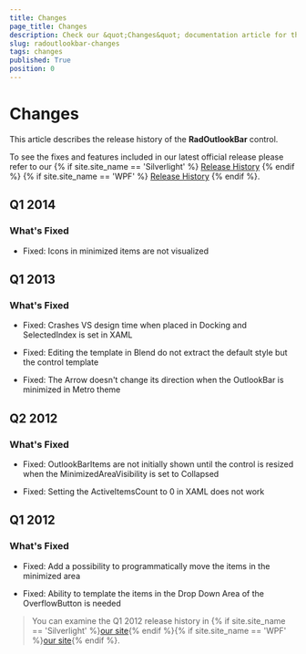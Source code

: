 ```yaml
---
title: Changes
page_title: Changes
description: Check our &quot;Changes&quot; documentation article for the RadOutlookBar {{ site.framework_name }} control.
slug: radoutlookbar-changes
tags: changes
published: True
position: 0
---
```


# Changes

This article describes the release history of the __RadOutlookBar__ control.

To see the fixes and features included in our latest official release please refer to our {% if site.site_name == 'Silverlight' %} [Release History](http://www.telerik.com/support/whats-new/silverlight/release-history) {% endif %} {% if site.site_name == 'WPF' %} [Release History](http://www.telerik.com/support/whats-new/wpf/release-history) {% endif %}.


## Q1 2014

### What's Fixed

* Fixed: Icons in minimized items are not visualized

## Q1 2013

### What's Fixed

* Fixed: Crashes VS design time when placed in Docking and SelectedIndex is set in XAML

* Fixed: Editing the template in Blend do not extract the default style but the control template

* Fixed: The Arrow doesn't change its direction when the OutlookBar is minimized in Metro theme

## Q2 2012

### What's Fixed

* Fixed: OutlookBarItems are not initially shown until the control is resized when the MinimizedAreaVisibility is set to Collapsed

* Fixed: Setting the ActiveItemsCount to 0 in XAML does not work

## Q1 2012

### What's Fixed

* Fixed: Add a possibility to programmatically move the items in the minimized area

* Fixed: Ability to template the items in the Drop Down Area of the OverflowButton is needed

>You can examine the Q1 2012 release history in {% if site.site_name == 'Silverlight' %}[our site](http://www.telerik.com/products/silverlight/whats-new/release_notes/q1-2012-version-2012-1-215-271395503.aspx){% endif %}{% if site.site_name == 'WPF' %}[our site](http://www.telerik.com/products/wpf/whats-new/release-history/q1-2012-version-2012-1-215-1506305735.aspx){% endif %}.